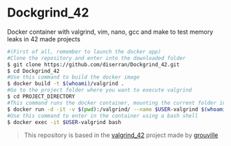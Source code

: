 # Dockgrind_42
Docker container with valgrind, vim, nano, gcc and make to test memory leaks in 42 made projects

```bash
#(First of all, remember to launch the docker app)
#Clone the repository and enter into the downloaded folder 
$ git clone https://github.com/diserran/Dockgrind_42.git
$ cd Dockgrind_42
#Use this command to build the docker image
$ docker build -t $(whoami)/valgrind .
#Go to the project folder where you want to execute valgrind 
$ cd PROJECT_DIRECTORY
#This command runs the docker container, mounting the current folder into it
$ docker run -d -it -v $(pwd):/valgrind/ --name $USER-valgrind $(whoami)/valgrind
#Use this command to enter in the container using a bash shell
$ docker exec -it $USER-valgrind bash

```

> This repository is based in the [valgrind_42](https://github.com/grouville/valgrind_42) project made by [grouville](https://github.com/grouville)
